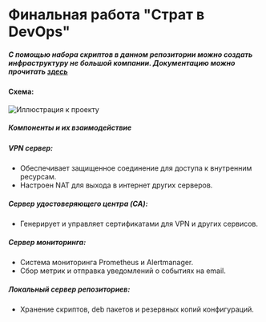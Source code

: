 
#  Финальная работа "Страт в DevOps"
##### С помощью набора скриптов в данном репозитории можно создать инфраструктуру не большой компании. Документацию можно прочитать [здесь](https://docs.google.com/document/d/1o-Qic4NAUhTlQ7hHLct069ER_ZpC3Jw61F4lfZNinnw/edit) 
#### Схема:
![Иллюстрация к проекту](https://github.com/filatof/nanocorpinfra/blob/main/images/infra.png)
##### Компоненты и их взаимодействие

##### VPN сервер:
- Обеспечивает защищенное соединение для доступа к внутренним ресурсам.
- Настроен NAT для выхода в интернет других серверов.

##### Сервер удостоверяющего центра (CA):
- Генерирует и управляет сертификатами для VPN и других сервисов.

##### Сервер мониторинга:
- Система мониторинга Prometheus и Alertmanager.
- Сбор метрик и отправка уведомлений о событиях на email.

##### Локальный сервер репозиториев:
- Хранение скриптов, deb пакетов и резервных копий конфигураций.
